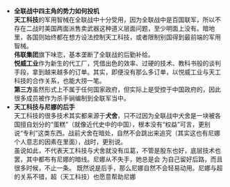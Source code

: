 * **全联战中四主角的势力如何投机**  
**天工科技**的军用智械在全联战中十分受用，因为全联战中是百国联军，所以不存在二战时美国两面派售卖武器这种道义层面问题，至少明面上没有。暗地里，各国则始终都在想方设法控制天工科技，或者限制别国得到最前端的军用智械。  
**伟联集团**旗下味恋，基本垄断了全联战的后勤补给。  
**悦威工业**作为新生的代工厂，凭借出色的效率、过硬的技术、教科书般的谈判手段，拿到越来越多的订单。其实，即便没有那么多订单，以悦威工业与天工科技的合作关系，也能大捞一笔。  
**第三方**虽然形式上不属于任何国家政府，但实际上是受控于中国政府的，因此很多成员被作为杀手锏编制到全联军当中。
* **天工科技与尼娜的后手**  
天工科技的很多技术其实都来源于**犬舍**，只不过因为全联战中犬舍是一块被各国擅自划分的“蛋糕”（就像近代史中的中国），根本没有“权益”可言，更别说“专利”这类东西。战前犬舍在暗处，自然不会跳出来追究（其实这也有尼娜个人意志的因素在里面），战时，更别说。  
虽说如此，不代表天工科技与犬舍就没有瓜葛，不管是股东也好，底层技术也罢，其中都布有尼娜的暗线。尼娜从不失手，她总是会 为自己留好后路，而且很多时候，不止一条。
既然说是后手，那么尼娜自然不会轻易动用。尼娜与超的关系不错，超（天工科技）也愿意帮助尼娜
